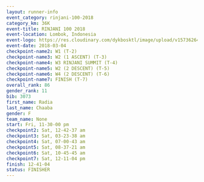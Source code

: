 ```yaml
---
layout: runner-info 
event_category: rinjani-100-2018 
category_km: 36K 
event-title: RINJANI 100 2018 
event-location: Lombok, Indonesia 
event-logo: https://res.cloudinary.com/dykbosktl/image/upload/v1573626435/Logo/Rinjani_eoufbh.png 
event-date: 2018-03-04 
checkpoint-name2: W1 (T-2) 
checkpoint-name3: W2 (1 ASCENT) (T-3) 
checkpoint-name4: W3 RINJANI SUMMIT (T-4) 
checkpoint-name5: W2 (2 DESCENT) (T-5) 
checkpoint-name6: W4 (2 DESCENT) (T-6) 
checkpoint-name7: FINISH (T-7) 
overall_rank: 86
gender_rank: 11
bib: 3073
first_name: Radia
last_name: Chaaba
gender: F
team_name: None
start: Fri, 11-30-00 pm
checkpoint2: Sat, 12-42-37 am
checkpoint3: Sat, 03-23-38 am
checkpoint4: Sat, 07-00-43 am
checkpoint5: Sat, 08-37-21 am
checkpoint6: Sat, 10-45-45 am
checkpoint7: Sat, 12-11-04 pm
finish: 12-41-04
status: FINISHER
---
```


